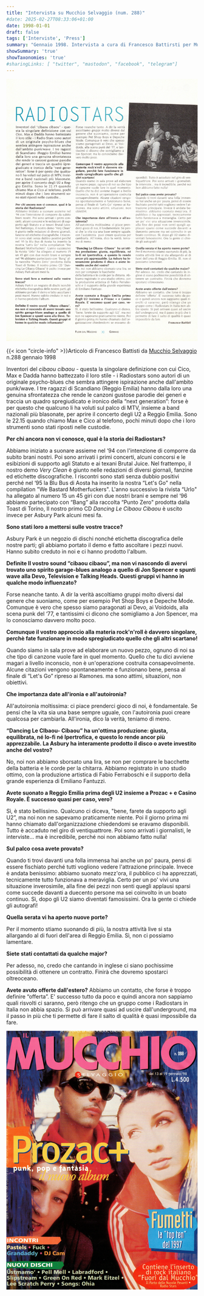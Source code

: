 ```yaml
---
title: "Intervista su Mucchio Selvaggio (num. 288)"
#date: 2025-02-27T08:33:06+01:00
date: 1998-01-01
draft: false
tags: ['Interviste', 'Press']
summary: "Gennaio 1998. Intervista a cura di Francesco Battirsti per Mucchio Selvaggio"
showSummary: 'true'
showTaxonomies: 'true'
#sharingLinks: [ "twitter", "mastodon", "facebook", "telegram"]
---
```

![Articolo](featured.jpg)

{{< icon "circle-info" >}}Articolo di Francesco Battisti da [Mucchio Selvaggio](https://it.wikipedia.org/wiki/Il_mucchio_selvaggio_(rivista)) n.288 gennaio 1998

Inventori del *cibaou cibaou* - questa la singolare definizione con cui Cico, Max e Dadda hanno battezzato il loro stile - i Radiostars sono autori di un originale psycho-blues che sembra attingere ispirazione anche dall'ambito punk/wave. I tre ragazzi di Scandiano (Reggio Emilia) hanno dalla loro una genuina sfrontatezza che rende le canzoni gustose parodie dei generi e traccia un quadro spregiudicato e ironico della “next generation”: forse è per questo che qualcuno li ha voluti sul palco di MTV, insieme a band nazionali più blasonate, per aprire il concerto degli U2 a Reggio Emilia. Sono le 22.15 quando chiamo Max e Cico al telefono, pochi minuti dopo che i loro strumenti sono stati riposti nelle custodie.

**Per chi ancora non vi conosce, qual è la storia dei Radiostars?**

Abbiamo iniziato a suonare assieme nel ‘94 con l'intenzione di comporre da subito brani nostri. Poi sono arrivati i primi concerti, alcuni concorsi e le esibizioni di supporto agli Statuto e ai texani Brutal Juice. Nel frattempo, il nostro demo *Very Clean* è giunto nelle redazioni di diversi giornali, fanzine ed etichette discografiche. I riscontri sono stati senza dubbio positivi perché nel ‘95 la Blu Bus di Aosta ha inserito la nostra “Let's Go" nella compilation "We Bastard Motherfuckers". L'anno successivo la rivista “Urlo" ha allegato al numero 15 un 45 giri con due nostri brani e sempre nel ‘96 abbiamo partecipato con “Bang” alla raccolta “Punto Zero" prodotta dalla Toast di Torino, Il nostro primo CD *Dancing Le Cibaou Cibaou* è uscito invece per Asbury Park alcuni mesi fa.

**Sono stati loro a mettersi sulle vostre tracce?**

Asbury Park è un negozio di dischi nonché etichetta discografica delle nostre parti; gli abbiamo portato il demo e fatto ascoltare i pezzi nuovi. Hanno subito creduto in noi e ci hanno prodotto l'album.

**Definite ll vostro sound “cibaou cibaou”, ma non vi nascondo di avervi trovato uno spirito garage-blues analogo a quello di Jon Spencer e spunti wave alla Devo, Television e Talking Heads. Questi gruppi vi hanno in qualche modo influenzato?**

Forse neanche tanto. A dir la verità ascoltiamo gruppi molto diversi dal genere che suoniamo, come per esempio Pet Shop Boys e Depeche Mode. Comunque è vero che spesso siamo paragonati ai Devo, ai Voidoids, alla scena punk del ‘77, e tantissimi ci dicono che somigliamo a Jon Spencer, ma lo conosciamo davvero molto poco.

**Comunque il vostro approccio alla materia rock'n'roll è davvero singolare, perchè fate funzionare in modo spregiudicato quello che gli altri scartano!**

Quando siamo in sala prove ad elaborare un nuovo pezzo, ognuno di noi sa che tipo di canzone vuole fare in quel momento. Quello che tu dici avviene magari a livello inconscio, non è un'operazione costruita consapevolmente. Alcune citazioni vengono spontaneamente e funzionano bene, pensa al finale di “Let's Go” ripreso ai Ramones. ma sono attimi, situazioni, non obiettivi.

**Che importanza date all'ironia e all'autoironia?**

All'autoironia moltissima: ci piace prenderci gioco di noi, è fondamentale. Se pensi che la vita sia una base sempre uguale, con l'autoironia puoi creare qualcosa per cambiarla. All'ironia, dico la verità, teniamo di meno.

**“Dancing Le Clbaou- Cibaou” ha un'ottima produzione: giusta, equilibrata, né lo-fi né Ipertrofica, e questo lo rende ancor più apprezzabile. La Asbury ha interamente prodotto il disco o avete investito anche del vostro?**

No, noi non abbiamo sborsato una lira, se non per comprare le bacchette della batteria e le corde per la chitarra. Abbiamo registrato in uno studio ottimo, con la produzione artistica di Fabio Ferraboschi e il supporto della grande esperienza di Emiliano Fantuzzi.

**Avete suonato a Reggio Emilia prima degli U2 insieme a Prozac + e Casino Royale. È successo quasi per caso, vero?**

Sì, è stato bellissimo. Qualcuno ci diceva, "bene, farete da supporto agli U2”, ma noi
non ne sapevamo praticamente niente. Poi il giorno prima mi hanno chiamato dall'organizzazione chiedendomi se eravamo disponibili. Tutto è accaduto nel giro di ventiquattrore. Poi sono arrivati i giornalisti, le interviste... ma è incredibile, perché noi non abbiamo fatto nulla!

**Sul palco cosa avete provato?**

Quando ti trovi davanti una folla immensa hai anche un po' paura, pensi di essere fischiato perché tutti vogliono vedere l'attrazione principale. Invece è andata benissimo: abbiamo suonato mezz'ora, il pubblico ci ha apprezzati, tecnicamente tutto funzionava a meraviglia. Certo per un po' vivi una situazione inverosimile, alla fine dei pezzi non senti quegli applausi sparsi come succede davanti a duecento persone ma sei coinvolto in un boato continuo. Sì, dopo gli U2 siamo diventati famosissimi. Ora la gente ci chiede gli autografi!

**Quella serata vi ha aperto nuove porte?**

Per il momento stiamo suonando di più, la nostra attività live si sta allargando al di fuori dell'area di Reggio Emilia. Sì, non ci possiamo lamentare.

**Siete stati contattati da qualche major?**

Per adesso, no, credo che cantando in inglese ci siano pochissime possibilità di ottenere un contratto. Finirà che dovremo spostarci oltreoceano.

**Avete avuto offerte dall'estero?**
Abbiamo un contatto, che forse è troppo definire “offerta”. E' successo tutto da poco e quindi ancora non sappiamo quali risvolti ci saranno, però ritengo che un gruppo come i Radiostars in Italia non abbia spazio. Si può arrivare quasi ad uscire dall'underground, ma il passo in più che ti permette di fare il salto di qualità è quasi impossibile da fare.

![Copertina Mucchio Selvaggio numero 288](mucchio288cover.jpg)
